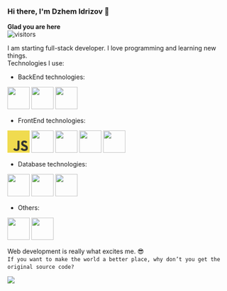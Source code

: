 ### Hi there, I'm Dzhem Idrizov :wave:

**Glad you are here** \
![visitors](https://visitor-badge.laobi.icu/badge?page_id=idrizovdjem) 

I am starting full-stack developer. I love programming and learning new things.\
Technologies I use:
- BackEnd technologies:

<img src="https://th.bing.com/th/id/OIF.ALgAukhj8oUx4GCZ9VYH3g?pid=ImgDet&rs=1" width="50" height="50"> <img src="https://ih0.redbubble.net/image.366684642.5673/flat,800x800,075,f.u1.jpg" width="50" height="50"> <img src="https://www.ict.social/images/5728/nodejs_logo.png" width="50" height="50">

- FrontEnd technologies:

<img src="https://raw.githubusercontent.com/voodootikigod/logo.js/master/js.png" width="50" height="50"> <img src="https://clipground.com/images/react-logo-png-7.png" width="50" height="50"> <img src="https://cdn2.iconfinder.com/data/icons/metro-uinvert-dock/256/HTML5.png" width="50" height="50"> <img src="https://img.icons8.com/color/1600/css3.png" width="50" height="50"> <img src="https://cdn.iconscout.com/icon/free/png-256/bootstrap-6-1175203.png" width="50" height="50">

- Database technologies:

<img src="https://career.guru99.com/wp-content/uploads/2016/09/Tsql-icon.png" width="50" height="50"> <img src="https://th.bing.com/th/id/OIP.Aebwf5rdfwiMYcyG87jJsgHaDy?w=292&h=178&c=7&o=5&pid=1.7" width="50" height="50"> <img src="https://th.bing.com/th/id/R5d550dbc616db9c551a41c1c378f0696?rik=ywXt3T8WE1Fg1w&pid=ImgRaw" width="50" height="50">

- Others:

<img src="https://cdn.freebiesupply.com/logos/thumbs/2x/react-router-logo.png" width="50" height="50"> <img src="https://th.bing.com/th/id/Ree1369e96e441ad0119530d10264b8b4?rik=zvKQTSwXTP8sqg&pid=ImgRaw" width="50" height="50">

Web development is really what excites me. :sunglasses:\
```If you want to make the world a better place, why don’t you get the original source code?```

<img align="left" src="https://github-readme-stats.vercel.app/api/top-langs/?username=idrizovdjem&theme=dark" />
